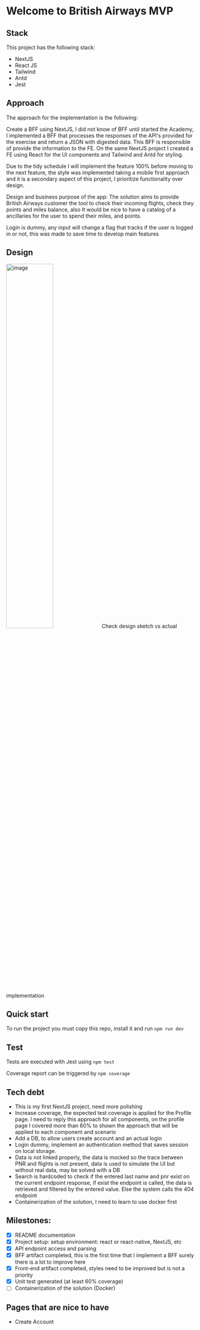 # Welcome to British Airways MVP

## **Stack**

This project has the following stack:

- NextJS
- React JS
- Tailwind
- Antd
- Jest

## **Approach**

The approach for the implementation is the following:

Create a BFF using NextJS, I did not know of BFF until started the Academy, I implemented a BFF that processes the responses of the API's provided for the exercise and return a JSON with digested data. This BFF is responsible of provide the information to the FE.
On the same NextJS project I created a FE using React for the UI components and Tailwind and Antd for styling.

Due to the tidy schedule I will implement the feature 100% before moving to the next feature, the style was implemented taking a mobile first approach and it is a secondary aspect of this project, I prioritize functionality over design.

Design and business purpose of the app:
The solution aims to provide British Airways customer the tool to check their incoming flights, check they points and miles balance, also It would be nice to have a catalog of a ancillaries for the user to spend their miles, and points.

Login is dummy, any input will change a flag that tracks if the user is logged in or not, this was made to save time to develop main features

## **Design**

<img src="/image.png" alt="image" width="50%" height="auto">
Check design sketch vs actual implementation

## **Quick start**

To run the project you must copy this repo, install it and run `npm run dev`

## **Test**

Tests are executed with Jest using `npm test`

Coverage report can be triggered by `npm coverage`

## **Tech debt**

- This is my first NextJS project, need more polishing
- Increase coverage, the expected test coverage is applied for the Profile page. I need to reply this approach for all components, on the profile page I covered more than 60% to shown the approach that will be applied to each component and scenario
- Add a DB, to allow users create account and an actual login
- Login dummy, implement an authentication method that saves session on local storage.
- Data is not linked properly, the data is mocked so the trace between PNR and flights is not present, data is used to simulate the UI but without real data, may be solved with a DB
- Search is hardcoded to check if the entered last name and pnr exist on the current endpoint response, if exist the endpoint is called, the data is retrieved and filtered by the entered value. Else the system calls the 404 endpoint
- Containerization of the solution, I need to learn to use docker first

## **Milestones**:

- [x] README documentation
- [x] Project setup: setup environment: react or react-native, NextJS, etc
- [x] API endpoint access and parsing
- [x] BFF artifact completed, this is the first time that I implement a BFF surely there is a lot to improve here
- [x] Front-end artifact completed, styles need to be improved but is not a priority
- [x] Unit test generated (at least 60% coverage)
- [ ] Containerization of the solution (Docker)

## **Pages that are nice to have**

- Create Account
